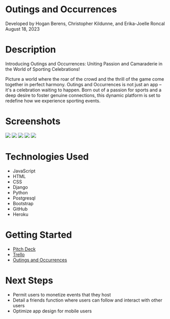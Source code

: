 # Outings and Occurrences
Developed by Hogan Berens, Christopher Kildunne, and Erika-Joelle Roncal 
August 18, 2023

# Description
Introducing Outings and Occurrences: Uniting Passion and Camaraderie in the World of Sporting Celebrations!

Picture a world where the roar of the crowd and the thrill of the game come together in perfect harmony. Outings and Occurrences is not just an app – it's a celebration waiting to happen. Born out of a passion for sports and a deep desire to foster genuine connections, this dynamic platform is set to redefine how we experience sporting events.


# Screenshots

<img src="https://i.imgur.com/GZLsbq1.png">
<img src="https://i.imgur.com/RK7lCmk.png">
<img src="https://i.imgur.com/N9U7smV.png">
<img src="https://i.imgur.com/pxmtC7l.png">
<img src="https://i.imgur.com/GCZDYAF.png">

# Technologies Used

- JavaScript
- HTML
- CSS
- Django
- Python
- Postgresql
- Bootstrap
- GitHub
- Heroku

# Getting Started

- [Pitch Deck](https://docs.google.com/presentation/d/1e7EBcHRoVNb1EOOLkkf-WwUtXmWMCLGt8VCkNTIHNH0/edit#slide=id.g114361a249a_0_0)
- [Trello](https://trello.com/b/M8FBizu5/project-3)
- [Outings and Occurrences](https://outings-af5fe22770a5.herokuapp.com/)

# Next Steps

- Permit users to monetize events that they host
- Detail a friends function where users can follow and interact with other users
- Optimize app design for mobile users